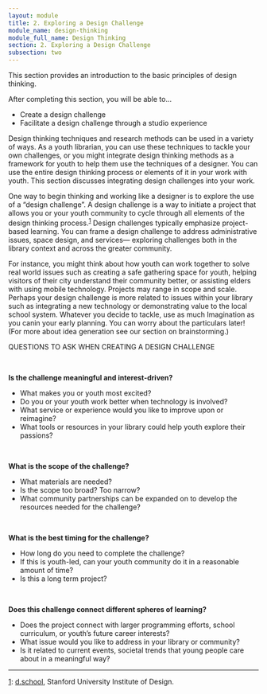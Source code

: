 ```yaml
---
layout: module
title: 2. Exploring a Design Challenge
module_name: design-thinking
module_full_name: Design Thinking
section: 2. Exploring a Design Challenge
subsection: two
---
```


This section provides an introduction to the basic principles of design thinking.

<div class="objectives">
<p>After completing this section, you will be able to...</p>
<ul>
  <li>Create a design challenge</li>
  <li>Facilitate a design challenge through a studio experience</li>
</ul>
</div>

Design thinking techniques and research methods can be used in a variety of ways. As a youth librarian, you can use these techniques to tackle your own challenges, or you might integrate design thinking methods as a framework for youth to help them use the techniques of a designer. You can use the entire design thinking process or elements of it in your work with youth. This section discusses integrating design challenges into your work.  

One way to begin thinking and working like a designer is to explore the use of a “design challenge”. A design challenge is a way to initiate a project that allows you or your youth community to cycle through all elements of the design thinking process.<sup><a name="1" href="#fn1">1</a></sup> Design challenges typically emphasize project-based learning.  You can frame a design challenge to address administrative issues, space design, and services— exploring challenges both in the library context and across the greater community.  

For instance, you might think about how youth can work together to solve real world issues such as creating a safe gathering space for youth, helping visitors of their city understand their community better, or assisting elders with using mobile technology.  Projects may range in scope and scale. Perhaps your design challenge is more related to issues within your library such as integrating a new technology or demonstrating value to the local school system. Whatever you decide to tackle, use as much Imagination as you canin your early planning. You can worry about the particulars later! (For more about idea generation see our section on brainstorming.)

<div class="tips">  

<p><span class="box-title">QUESTIONS TO ASK WHEN CREATING A DESIGN CHALLENGE</span></p> 
<br>
<p><b>Is the challenge meaningful and interest-driven?</b></p>
<ul> 
<li>What makes you or youth most excited?</li> 
<li>Do you or your youth work better when technology is involved? </li> 
<li>What service or experience would you like to improve upon or reimagine?</li>
<li>What tools or resources in your library could help youth explore their passions?</li>
</ul> 
<br>
<p><b>What is the scope of the challenge? </b></p>
<ul> 
<li>What materials are needed? </li> 
<li>Is the scope too broad? Too narrow? </li> 
<li>What community partnerships can be expanded on to develop the resources needed for the challenge?</li>
</ul> 
<br>
<p><b>What is the best timing for the challenge? </b></p>
<ul> 
<li>How long do you need to complete the challenge? </li> 
<li>If this is youth-led, can your youth community do it in a reasonable amount of time?</li> 
<li>Is this a long term project?</li>
</ul> 
<br>
<p><b>Does this challenge connect different spheres of learning? </b></p>
<ul> 
<li>Does the project connect with larger programming efforts, school curriculum, or youth’s future career interests? </li> 
<li>What issue would you like to address in your library or community?</li> 
<li>Is it related to current events, societal trends that young people care about in a meaningful way?</li>
</ul> 
</div>

<hr/>

<a name="#fn1" href="#1">1</a>: [d.school](http://dschool.stanford.edu/), Stanford University Institute of Design.